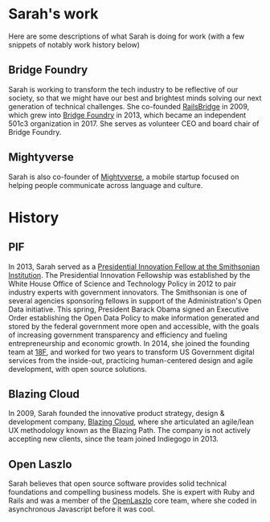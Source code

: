 # Sarah's work

Here are some descriptions of what Sarah is doing for work (with a few snippets
of notably work history below)

## Bridge Foundry
Sarah is working to transform the tech industry to be reflective of our society, so that we might have our best and brightest minds solving our next generation of technical challenges. She co-founded [RailsBridge](http://railsbridge.org) in 2009, which grew into [Bridge Foundry](http://bridgefoundry.org) in 2013, which became an independent 501c3 organization in 2017. She serves as volunteer CEO and board chair of Bridge Foundry.

## Mightyverse
Sarah is also co-founder of [Mightyverse](http://www.mightyverse.com), a mobile startup focused on helping people communicate across language and culture.

# History

## PIF
In 2013, Sarah served as a [Presidential Innovation Fellow at the Smithsonian Institution](http://newsdesk.si.edu/releases/smithsonian-welcomes-presidential-innovation-fellows). The Presidential Innovation Fellowship was established by the White House Office of Science and Technology Policy in 2012 to pair industry experts with government innovators. The Smithsonian is one of several agencies sponsoring fellows in support of the Administration's Open Data initiative. This spring, President Barack Obama signed an Executive Order establishing the Open Data Policy to make information generated and stored by the federal government more open and accessible, with the goals of increasing government transparency and efficiency and fueling entrepreneurship and economic growth.  In 2014, she  joined the founding team at [18F](https://18f.gsa.gov/), and worked for two years to transform US Government digital services from the inside-out, practicing human-centered design and agile development, with open source solutions.

## Blazing Cloud
In 2009, Sarah founded the innovative product strategy, design &amp; development company, [Blazing Cloud](http://blazingcloud.net), where she articulated an agile/lean UX methodology known as the Blazing Path. The company is not actively accepting new clients, since the team joined Indiegogo in 2013.

## Open Laszlo
Sarah believes that open source software provides solid technical foundations and compelling business models.  She is expert with Ruby and Rails and was a member of the [OpenLaszlo](http://www.openlaszlo.org) core team, where she coded in asynchronous Javascript before it was cool.